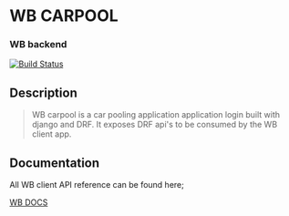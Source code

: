 # WB CARPOOL

### WB backend
[![Build Status](https://travis-ci.com/kamauvick/carpoolBackend.svg?token=cSnpBmDmJgT9BB9pZsu5&branch=vick)](https://travis-ci.com/kamauvick/carpoolBackend)

## Description
 > WB carpool is a car pooling application application login built with django and DRF. It exposes DRF api's to be consumed by the WB client app.

## Documentation
All WB client API reference can be found here;

[WB DOCS]('https://vick3445.gitbook.io/wbcarpool/')
